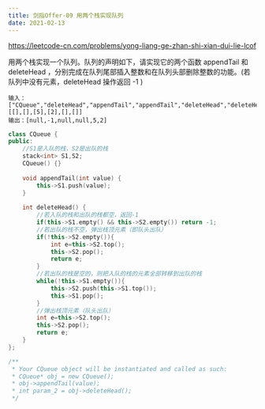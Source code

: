 ```yaml
---
title: 剑指Offer-09 用两个栈实现队列
date: 2021-02-13
---
```


<https://leetcode-cn.com/problems/yong-liang-ge-zhan-shi-xian-dui-lie-lcof>

用两个栈实现一个队列。队列的声明如下，请实现它的两个函数 appendTail 和 deleteHead ，分别完成在队列尾部插入整数和在队列头部删除整数的功能。(若队列中没有元素，deleteHead 操作返回 -1 )

```
输入：
["CQueue","deleteHead","appendTail","appendTail","deleteHead","deleteHead"]
[[],[],[5],[2],[],[]]
输出：[null,-1,null,null,5,2]
```

```c++
class CQueue {
public:
    //S1是入队的栈，S2是出队的栈
    stack<int> S1,S2;
    CQueue() {}
    
    void appendTail(int value) {
        this->S1.push(value);
    }
    
    int deleteHead() {
        //若入队的栈和出队的栈都空，返回-1
        if(this->S1.empty() && this->S2.empty()) return -1;
        //若出队的栈不空，弹出栈顶元素（即队头出队）
        if(!this->S2.empty()){
            int e=this->S2.top();
            this->S2.pop();
            return e;
        }
        //若出队的栈是空的，则把入队的栈的元素全部转移到出队的栈
        while(!this->S1.empty()){
            this->S2.push(this->S1.top());
            this->S1.pop();
        }
        //弹出栈顶元素（队头出队）
        int e=this->S2.top();
        this->S2.pop();
        return e;    
    }
};

/**
 * Your CQueue object will be instantiated and called as such:
 * CQueue* obj = new CQueue();
 * obj->appendTail(value);
 * int param_2 = obj->deleteHead();
 */
```

